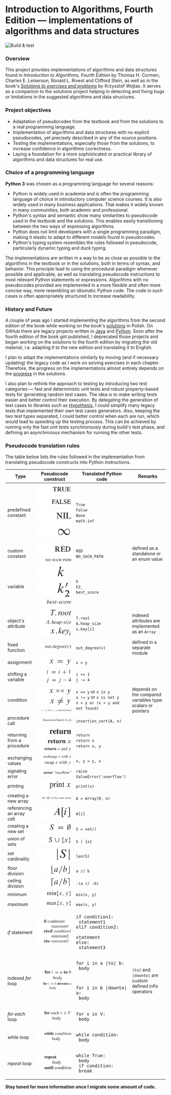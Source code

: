 # Introduction to Algorithms, Fourth Edition &mdash; implementations of algorithms and data structures

![Build & test](https://github.com/wojtask/clrs4e-implementations/actions/workflows/build.yml/badge.svg)

### Overview

This project provides implementations of algorithms and data structures found in *Introduction to Algorithms, Fourth
Edition* by Thomas H. Cormen, Charles E. Leiserson, Ronald L. Rivest and Clifford Stein, as well as in the book's [
*Solutions to exercises and problems*](https://github.com/wojtask/clrs4e-solutions)
by Krzysztof Wojtas.
It serves as a companion to the solutions project helping in detecting and fixing bugs or limitations in the suggested
algorithms and data structures.

### Project objectives

* Adaptation of pseudocodes from the textbook and from the solutions to a real programming language.
* Implementation of algorithms and data structures with no explicit pseudocodes, yet precisely described in any of the
  source positions.
* Testing the implementations, especially those from the solutions, to increase confidence in algorithms correctness.
* Laying a foundation for a more sophisticated or practical library of algorithms and data structures for real use.

### Choice of a programming language

**Python 3** was chosen as a programming language for several reasons:

* Python is widely used in academia and is often the programming language of choice in introductory computer science
  courses.
  It is also widely used in many business applications.
  That makes it widely known in many communities, both academic and professional.
* Python's syntax and semantic show many similarities to pseudocode used in the textbook and the solutions.
  This enables easily transitioning between the two ways of expressing algorithms.
* Python does not limit developers with a single programming paradigm, making it elastic to adapt to different models
  found in pseudocodes.
* Python's typing system resembles the rules followed in pseudocode, particularly dynamic typing and duck typing.

The implementations are written in a way to be as close as possible to the algorithms in the textbook or in the
solutions, both in terms of syntax, and behavior.
This principle lead to using the procedural paradigm whenever possible and applicable, as well as translating pseudocode
instructions to most relevant Python statements or expressions.
Algorithms with no pseudocodes provided are implemented in a more flexible and often more concise way, more resembling
an idiomatic Python code.
The code in such cases is often appropriately structured to increase readability.

### History and Future

A couple of yeas ago I started implementing the algorithms from the second edition of the book while working on the
book's [solutions](https://github.com/wojtask/CormenSol) in Polish.
On GitHub there are legacy projects written in [Java](https://github.com/wojtask/CormenImpl)
and [Python](https://github.com/wojtask/CormenPy).
Soon after the fourth edition of the book got published, I deprecated those projects and began working on the solutions
to the fourth edition by migrating the old material, i.e. adapting it to the new edition and translating it to English.

I plan to adapt the implementations similarly by moving (and if necessary updating) the legacy code as I work on solving
exercises in each chapter.
Therefore, the progress on the implementations almost entirely depends on
the [progress](https://github.com/wojtask/clrs4e-solutions#progress) in the solutions.

I also plan to rethink the approach to testing by introducing two test categories &mdash; fast and deterministic unit
tests and robust property-based tests for generating random test cases.
The idea is to make writing tests easier and better control their execution.
By delegating the generation of test cases to libraries such as [Hypothesis](https://hypothesis.works/), I could
simplify many legacy tests that implemented their own test cases generators.
Also, keeping the two test types separated, I could better control when each are run, which would lead to speeding up
the testing process.
This can be achieved by running only the fast unit tests synchronously during build's test phase, and defining an
asynchronous mechanism for running the other tests.

### Pseudocode translation rules

The table below lists the rules followed in the implementation from translating pseudocode constructs into Python
instructions.

| Type                       | Pseudocode construct                                                                                                                                                       | Translated Python code                                                                                     | Remarks                                                      |
|----------------------------|----------------------------------------------------------------------------------------------------------------------------------------------------------------------------|------------------------------------------------------------------------------------------------------------|--------------------------------------------------------------|
| predefined constant        | ![](img/true.png "true")<br/>![](img/false.png "false")<br/>![](img/nil.png "nil")<br/>![](img/infinity.png "infinity")                                                    | `True`<br/>`False`<br/>`None`<br/>`math.inf`                                                               |                                                              |
| custom constant            | ![](img/constant.png "constant")<br/>![](img/dashed_constant.png "dashed constant")                                                                                        | `RED`<br/>`NO_SUCH_PATH`                                                                                   | defined as a standalone or an enum value                     |
| variable                   | ![](img/variable.png "variable")<br/>![](img/decorated_variable.png "decorated variable")<br/>![](img/dashed_variable.png "dashed variable")                               | `k`<br/>`k2_`<br/>`best_score`                                                                             |                                                              |
| object's attribute         | ![](img/attribute.png "attribute")<br/>![](img/dashed_attribute.png "dashed attribute")<br/>![](img/indexed_attribute.png "indexed attribute")                             | `T.root`<br/>`A.heap_size`<br/>`x.key[i]`                                                                  | indexed attributes are implemented as an `Array`             |
| fixed function             | ![](img/fixed_function.png "fixed function")                                                                                                                               | `out_degree(v)`                                                                                            | defined in a separate module                                 |
| assignment                 | ![](img/assignment.png "assignment")                                                                                                                                       | `x = y`                                                                                                    |                                                              |
| shifting a variable        | ![](img/increment.png "increment")<br/>![](img/decrement.png "decrement")                                                                                                  | `i += 1`<br/>`j -= 4`                                                                                      |                                                              |
| condition                  | ![](img/is_equal.png "is equal")<br/>![](img/is_not_equal.png "is not equal")<br/>![](img/compound_condition.png "compound condition")                                     | `x == y` or `x is y`<br/>`x != y` or `x is not y`<br/>`x < y or (x > y and not found)`                     | depends on the compared variables type: scalars or pointers  |
| procedure call             | ![](img/procedure_call.png "procedure call")                                                                                                                               | `insertion_sort(A, n)`                                                                                     |                                                              |
| returning from a procedure | ![](img/return_no_value.png "return no value")<br/>![](img/return_single_value.png "return single value")<br/>![](img/return_multiple_values.png "return multiple values") | `return`<br/>`return x`<br/>`return x, y`                                                                  |                                                              |
| exchanging values          | ![](img/exchange.png "exchange")<br/>![](img/swap.png "swap")                                                                                                              | `x, y = y, x`                                                                                              |
| signaling error            | ![](img/error.png "error")                                                                                                                                                 | `raise ValueError('overflow')`                                                                             |
| printing                   | ![](img/print.png "print")                                                                                                                                                 | `print(x)`                                                                                                 |
| creating a new array       | ![](img/new_array.png "new array")                                                                                                                                         | `A = Array(0, n)`                                                                                          |
| referencing an array cell  | ![](img/array_cell.png "array cell")                                                                                                                                       | `A[i]`                                                                                                     |
| creating a new set         | ![](img/new_set.png "new set")                                                                                                                                             | `S = set()`                                                                                                |
| union of sets              | ![](img/set_union.png "union of sets")                                                                                                                                     | `S \| {x}`                                                                                                 |
| set cardinality            | ![](img/set_cardinality.png "set cardinality")                                                                                                                             | `len(S)`                                                                                                   |
| floor division             | ![](img/floor_division.png "floor division")                                                                                                                               | `a // b`                                                                                                   |
| ceiling division           | ![](img/ceiling_division.png "ceiling division")                                                                                                                           | `-(a // -b)`                                                                                               |
| minimum                    | ![](img/minimum.png "minimum")                                                                                                                                             | `min(x, y)`                                                                                                |
| maximum                    | ![](img/maximum.png "maximum")                                                                                                                                             | `max(x, y)`                                                                                                |
| *if* statement             | ![](img/if_statement.png "if statement")                                                                                                                                   | <pre>if condition1:<br/>  statement1<br/>elif condition2:<br/>  statement<br/>else:<br/>  statement3</pre> |
| indexed *for* loop         | ![](img/for_to_loop.png "for to loop")<br/>![](img/for_downto_loop.png "for downto loop")                                                                                  | <pre>for i in a \|to\| b:<br/>  body</pre><br/><pre>for i in b \|downto\| a:<br/>  body</pre>              | `\|to\|` and `\|downto\|` are custom defined infix operators |
| *for each* loop            | ![](img/for_each_loop.png "for each loop")                                                                                                                                 | <pre>for v in V:<br/>  body</pre>                                                                          |                                                              |
| *while* loop               | ![](img/while_loop.png "while loop")                                                                                                                                       | <pre>while condition:<br/>  body</pre>                                                                     |                                                              |
| *repeat* loop              | ![](img/repeat_loop.png "repeat loop")                                                                                                                                     | <pre>while True:<br/>  body<br/>  if condition:<br/>    break</pre>                                        |                                                              |

**Stay tuned for more information once I migrate some amount of code.**
